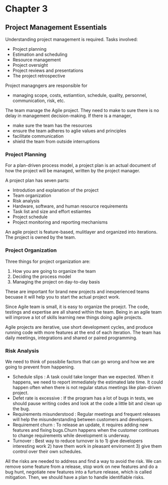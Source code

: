 # Chapter 3
## Project Management Essentials

Understanding project management is required. Tasks involved:
* Project planning
* Estimation and scheduling
* Resource management
* Project oversight
* Project reviews and presentations
* The project retrospective

Project managngers are responsible for
- managing scope, costs, estiamtion, schedule, quality, personnel, communication, risk, etc.

The team manage the Agile project. They need to make to sure there is no delay in management decision-making. If there is a manager,
 - make sure the team has the resources
 - ensure the team adheres to aglie values and principles
 - facilitate communication
 - shield the team from outside interruptions

### Project Planning

For a plan-driven process model, a project plan is an actual document of how the project will be managed, written by the project manager.

A project plan has seven parts:
* Introdution and explanation of the project
* Team organization
* Risk analysis
* Hardware, software, and human resource requirements
* Task list and size and effort estiamtes
* Project schedule
* Project monitoring and reporting mechanisms

An agile project is feature-based, mulitlayer and organized into iterations. The project is owned by the team.

### Project Organization

Three things for project organization are:
1. How you are going to organize the team
2. Deciding the process model
3. Managing the project on day-to-day basis

These are important for brand new projects and inexperienced teams becuase it will help you to start the actual project work.

Since Agile team is small, it is easy to organize the proejct. The code, testings and expertise are all shared within the team. Being in an agile team will improve a lot of skills learning new things doing agile projects.

Agile projects are iterative, use short development cycles, and produce running code with more features at the end of each iteration. The team has daily meetings, integrations and shared or paired programming.

### Risk Analysis

We need to think of possiblie factors that can go wrong and how we are going to prevent from happening.
 - Schedule slips : A task could take longer than we expected. When it happens, we need to report immediately the estimated late time.
	It could happen often when there is not regular status meetings like plan-driven project.
 - Defet rate is excessive : If the program has a lot of bugs in tests, we should pause writing codes and look at the code a little bit and clean up the bug.
 - Requirements misunderstood : Regular meetings and frequent releases will help the misunderstanding between customers and developers.
 - Requirement churn : To release an update, it requires adding new features and fixing bugs.Churn happens when the customer continues to change requirements while development is underway.
 - Turnover : Best way to reduce turnover is to 1) give developers interesting work 2) have them work in pleasant enviroment 3) give them control over their own schedules.

All the risks are needed to address and find a way to avoid the risk. We can remove some feature from a release, stop work on new features and do a bug hunt, negotiate new features into a furture release, which is called mitigation. Then, we should have a plan to handle identifiable risks.
